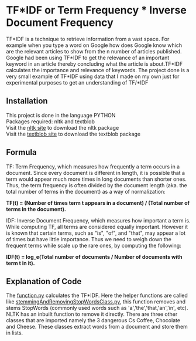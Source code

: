 # TF*IDF or Term Frequency * Inverse Document Frequency
TF\*IDF is a technique to retrieve information from a vast space. For example when you type a word on Google how does Google know which are the relevant articles to show from the n number of articles published. Google had been using TF\*IDF to get the relevance of an important keyword in an article thereby concluding what the article is about.TF\*IDF calculates the importance and relevance of keywords.
The project done is a very small example of TF\*IDF using data that I made on my own just for experimental purposes to get an understanding of TF/*IDF
## Installation
This project is done in the language PYTHON <br>
Packages required: nltk and textblob <br>
Visit the [nltk site](https://www.nltk.org/) to download the nltk package <br>
Visit the [textblob site](https://pypi.org/project/textblob/) to download the textblob package <br>
## Formula
TF: Term Frequency, which measures how frequently a term occurs in a document. Since every document is different in length, it is possible that a term would appear much more times in long documents than shorter ones. Thus, the term frequency is often divided by the document length (aka. the total number of terms in the document) as a way of normalization: 

**TF(t) = (Number of times term t appears in a document) / (Total number of terms in the document).**

IDF: Inverse Document Frequency, which measures how important a term is. While computing TF, all terms are considered equally important. However it is known that certain terms, such as "is", "of", and "that", may appear a lot of times but have little importance. Thus we need to weigh down the frequent terms while scale up the rare ones, by computing the following: 

**IDF(t) = log_e(Total number of documents / Number of documents with term t in it).**

## Explanation of Code
The [function.py](https://github.com/shreyagurung/TFIDF/blob/master/function.py) calculates the TF*IDF. Here the helper functions are called like [stemmingAndRemovingStopWordsClass.py](), this function removes and stems StopWords (commonly used words such as 'a','the','that,'an','in', etc). NLTK has an inbuilt function to remove it directly.
There are three other classes that are imported namely the 3 dangerous Cs Coffee, Chocolate and Cheese. These classes extract words from a document and store them in lists.


